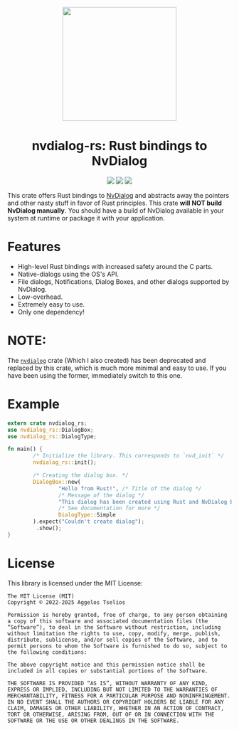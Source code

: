 <div align="center" style="padding-top: 25px;">
        <img src="assets/logo.svg" width="256px">
        <h1>nvdialog-rs: Rust bindings to NvDialog</h1>
        <img src="https://img.shields.io/crates/v/nvdialog-rs?style=flat-square">
        <img src="https://img.shields.io/docsrs/nvdialog-rs?label=Documentation&style=flat-square">
        <img src="https://img.shields.io/github/license/AndroGR/nvdialog-rs?style=flat-square">
</div>

This crate offers Rust bindings to [NvDialog](https://github.com/AndroGR/nvdialog) and abstracts away the pointers and other nasty stuff in favor of Rust principles. This crate **will NOT build NvDialog manually**. You should have a build of NvDialog available in your system at runtime or package it with your application.

# Features
- High-level Rust bindings with increased safety around the C parts.
- Native-dialogs using the OS's API.
- File dialogs, Notifications, Dialog Boxes, and other dialogs supported by NvDialog.
- Low-overhead.
- Extremely easy to use.
- Only one dependency!

# NOTE:
The [`nvdialog`](https://crates.io/crates/nvdialog) crate (Which I also created) has been deprecated and replaced by this crate, which is much more minimal and easy to use. If you have been using the former, immediately switch to this one.

# Example
```rust
extern crate nvdialog_rs;
use nvdialog_rs::DialogBox;
use nvdialog_rs::DialogType;

fn main() {
        /* Initialize the library. This corresponds to `nvd_init` */
        nvdialog_rs::init();

        /* Creating the dialog box. */
        DialogBox::new(
                "Hello from Rust!", /* Title of the dialog */
                /* Message of the dialog */
                "This dialog has been created using Rust and NvDialog bindings to the language.",
                /* See documentation for more */
                DialogType::Simple
        ).expect("Couldn't create dialog");
         .show();
}
```

# License
This library is licensed under the MIT License:
```
The MIT License (MIT)
Copyright © 2022-2025 Aggelos Tselios

Permission is hereby granted, free of charge, to any person obtaining a copy of this software and associated documentation files (the “Software”), to deal in the Software without restriction, including without limitation the rights to use, copy, modify, merge, publish, distribute, sublicense, and/or sell copies of the Software, and to permit persons to whom the Software is furnished to do so, subject to the following conditions:

The above copyright notice and this permission notice shall be included in all copies or substantial portions of the Software.

THE SOFTWARE IS PROVIDED “AS IS”, WITHOUT WARRANTY OF ANY KIND, EXPRESS OR IMPLIED, INCLUDING BUT NOT LIMITED TO THE WARRANTIES OF MERCHANTABILITY, FITNESS FOR A PARTICULAR PURPOSE AND NONINFRINGEMENT. IN NO EVENT SHALL THE AUTHORS OR COPYRIGHT HOLDERS BE LIABLE FOR ANY CLAIM, DAMAGES OR OTHER LIABILITY, WHETHER IN AN ACTION OF CONTRACT, TORT OR OTHERWISE, ARISING FROM, OUT OF OR IN CONNECTION WITH THE SOFTWARE OR THE USE OR OTHER DEALINGS IN THE SOFTWARE.
```